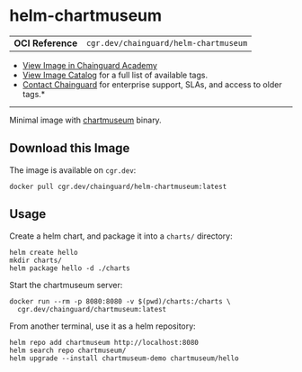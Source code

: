 <!--monopod:start-->
# helm-chartmuseum
| | |
| - | - |
| **OCI Reference** | `cgr.dev/chainguard/helm-chartmuseum` |


* [View Image in Chainguard Academy](https://edu.chainguard.dev/chainguard/chainguard-images/reference/helm-chartmuseum/overview/)
* [View Image Catalog](https://console.enforce.dev/images/catalog) for a full list of available tags.
* [Contact Chainguard](https://www.chainguard.dev/chainguard-images) for enterprise support, SLAs, and access to older tags.*

---
<!--monopod:end-->

<!--overview:start-->
Minimal image with [chartmuseum](https://github.com/helm/chartmuseum) binary.
<!--overview:end-->

<!--getting:start-->
## Download this Image
The image is available on `cgr.dev`:

```
docker pull cgr.dev/chainguard/helm-chartmuseum:latest
```
<!--getting:end-->

<!--body:start-->
## Usage

Create a helm chart, and package it into a `charts/` directory:

```
helm create hello
mkdir charts/
helm package hello -d ./charts
```

Start the chartmuseum server:

```
docker run --rm -p 8080:8080 -v $(pwd)/charts:/charts \
  cgr.dev/chainguard/chartmuseum:latest
```

From another terminal, use it as a helm repository:
```
helm repo add chartmuseum http://localhost:8080
helm search repo chartmuseum/
helm upgrade --install chartmuseum-demo chartmuseum/hello
```
<!--body:end-->
